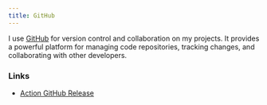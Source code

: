 ```yaml
---
title: GitHub
---
```


I use [GitHub](https://github.com/) for version control and collaboration on my projects. It provides a powerful platform for managing code repositories, tracking changes, and collaborating with other developers.

### Links

- [Action GitHub Release](https://github.com/softprops/action-gh-release)